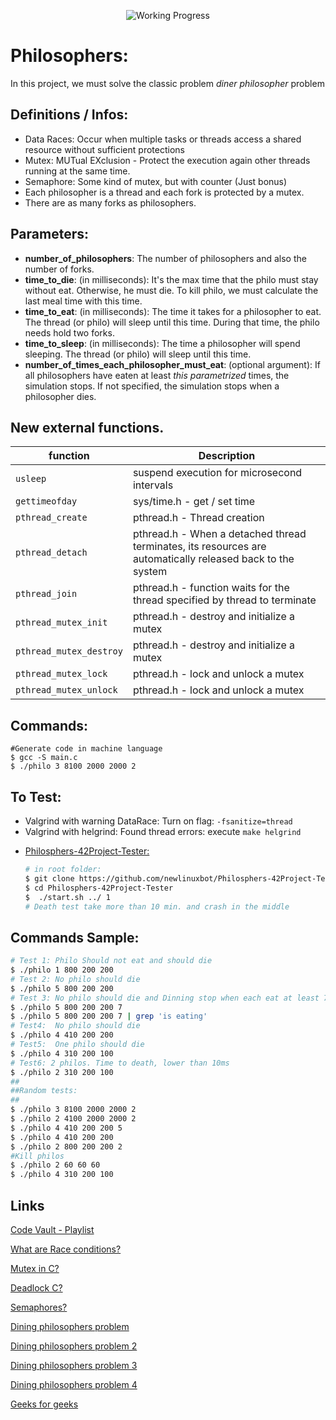 
<div align="center">

<p align="center">

<!-- <img src="https://game.42sp.org.br/static/assets/achievements/philosophersn.png" alt="Philosophers"> -->
<img src="https://i2.wp.com/www.aponia-dental-center.com/fachzahnarztliche-praxis/wp-content/uploads/2014/01/work-in-progress.png?fit=286%2C253" alt="Working Progress">
</p>

</div>


# Philosophers:
In this project, we must solve the classic problem *diner philosopher* problem



## Definitions / Infos:
* Data Races: Occur when multiple tasks or threads access a shared resource without sufficient protections
* Mutex: MUTual EXclusion - Protect the execution again other threads running at the same time.
* Semaphore: Some kind of mutex, but with counter (Just bonus)
* Each philosopher is a thread and each fork is protected by a mutex.
* There are as many forks as philosophers.

## Parameters:
* **number_of_philosophers**: The number of philosophers and also the number of forks.
* **time_to_die**: (in milliseconds): It's the max time that the philo must stay without eat. Otherwise, he must die. To kill philo, we must calculate the last meal time with this time.
* **time_to_eat**: (in milliseconds): The time it takes for a philosopher to eat. The thread (or philo) will sleep until this time.
During that time, the philo needs hold two forks.
* **time_to_sleep**: (in milliseconds): The time a philosopher will spend sleeping. The thread (or philo) will sleep until this time.
* **number_of_times_each_philosopher_must_eat**: (optional argument): If all philosophers have eaten at least _this parametrized_ times, the simulation stops. If not specified, the simulation stops when a philosopher dies.



## New external functions.
| function | Description |
|-							|-		 |
|`usleep`					| suspend execution for microsecond intervals
|`gettimeofday`				| sys/time.h - get / set time
|`pthread_create`			| pthread.h - Thread creation
|`pthread_detach`			| pthread.h - When a detached thread terminates, its resources are automatically released back to the system
|`pthread_join`				| pthread.h - function waits for the thread specified by thread to terminate
|`pthread_mutex_init`		| pthread.h - destroy and initialize a mutex
|`pthread_mutex_destroy`	| pthread.h - destroy and initialize a mutex
|`pthread_mutex_lock`		| pthread.h - lock and unlock a mutex
|`pthread_mutex_unlock`		| pthread.h - lock and unlock a mutex


## Commands:
```Shell
#Generate code in machine language
$ gcc -S main.c
$ ./philo 3 8100 2000 2000 2
```

## To Test:
* Valgrind with warning DataRace: Turn on flag: `-fsanitize=thread`
* Valgrind with helgrind: Found thread errors: execute `make helgrind`
<!-- * [Socrates framework:](https://github.com/nesvoboda/socrates)

	```Shell
	# in root folder:
	$ git clone https://github.com/nesvoboda/socrates
	$ python3 socrates/socrates.py .
	# Death test take more than 10 min. and crash in the middle
	``` -->
* [Philosphers-42Project-Tester:](https://github.com/newlinuxbot/Philosphers-42Project-Tester)

	```Bash
	# in root folder:
	$ git clone https://github.com/newlinuxbot/Philosphers-42Project-Tester.git
	$ cd Philosphers-42Project-Tester
	$  ./start.sh ../ 1
	# Death test take more than 10 min. and crash in the middle
	```

## Commands Sample:
```Bash
# Test 1: Philo Should not eat and should die
$ ./philo 1 800 200 200
# Test 2: No philo should die
$ ./philo 5 800 200 200
# Test 3: No philo should die and Dinning stop when each eat at least 7x
$ ./philo 5 800 200 200 7
$ ./philo 5 800 200 200 7 | grep 'is eating'
# Test4:  No philo should die
$ ./philo 4 410 200 200
# Test5:  One philo should die
$ ./philo 4 310 200 100
# Test6: 2 philos. Time to death, lower than 10ms
$ ./philo 2 310 200 100
##
##Random tests:
##
$ ./philo 3 8100 2000 2000 2
$ ./philo 2 4100 2000 2000 2
$ ./philo 4 410 200 200 5
$ ./philo 4 410 200 200
$ ./philo 2 800 200 200 2
#Kill philos
$ ./philo 2 60 60 60
$ ./philo 4 310 200 100
```


## Links
[Code Vault - Playlist](https://www.youtube.com/watch?v=d9s_d28yJq0&list=PLfqABt5AS4FmuQf70psXrsMLEDQXNkLq2)

[What are Race conditions?](https://www.youtube.com/watch?v=FY9livorrJI)

[Mutex in C?](https://youtu.be/oq29KUy29iQ)

[Deadlock C?](https://youtu.be/LjWug2tvSBU)

[Semaphores?](https://youtu.be/YSn8_XdGH7c)

[Dining philosophers problem](https://youtu.be/FYUi-u7UWgw)

[Dining philosophers problem 2](https://en.wikipedia.org/wiki/Dining_philosophers_problem)

[Dining philosophers problem 3](https://www.ecb.torontomu.ca/~courses/coe518/Labs/lab4/lisi.edu-dining-Philosopherecture8.pdf)

[Dining philosophers problem 4](https://www.youtube.com/watch?v=knJ4MHWPIwk)

[Geeks for geeks](https://www.geeksforgeeks.org/multithreading-in-c/)



